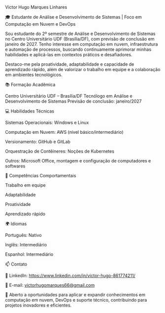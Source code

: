 Victor Hugo Marques Linhares

🎓 Estudante de Análise e Desenvolvimento de Sistemas | Foco em Computação em Nuvem e DevOps

Sou estudante do 2º semestre de Análise e Desenvolvimento de Sistemas no Centro Universitário UDF (Brasília/DF), com previsão de conclusão em janeiro de 2027. Tenho interesse em computação em nuvem, infraestrutura e automação de processos, buscando continuamente aprimorar minhas habilidades e aplicá-las em contextos práticos e desafiadores.

Destaco-me pela proatividade, adaptabilidade e capacidade de aprendizado rápido, além de valorizar o trabalho em equipe e a colaboração em ambientes tecnológicos.

📚 Formação Acadêmica

Centro Universitário UDF – Brasília/DF
Tecnólogo em Análise e Desenvolvimento de Sistemas
Previsão de conclusão: janeiro/2027

💻 Habilidades Técnicas

Sistemas Operacionais: Windows e Linux

Computação em Nuvem: AWS (nível básico/intermediário)

Versionamento: GitHub e GitLab

Orquestração de Contêineres: Noções de Kubernetes

Outros: Microsoft Office, montagem e configuração de computadores e softwares

🧩 Competências Comportamentais

Trabalho em equipe

Adaptabilidade

Proatividade

Aprendizado rápido

🌍 Idiomas

Português: Nativo

Inglês: Intermediário

Espanhol: Intermediário

📫 Contato

💼 LinkedIn: https://www.linkedin.com/in/victor-hugo-861774211/

📧 E-mail: victorhugomarques66@gmail.com

🔹 Aberto a oportunidades para aplicar e expandir conhecimentos em computação em nuvem, DevOps e suporte técnico, contribuindo para projetos inovadores e eficientes.
